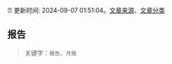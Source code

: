 :alarm_clock: 更新时间: 2024-09-07 01:51:04。[文章来源](/README.md)、[文章分类](/TAGS.md)

## 报告


> 关键字：`报告`、`月报`



